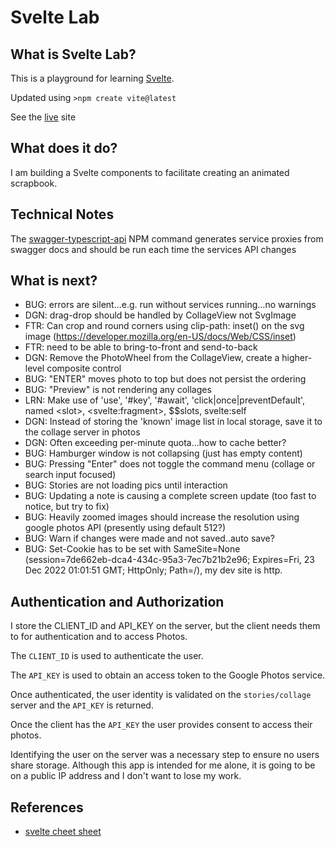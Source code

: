 # Svelte Lab

## What is Svelte Lab?

This is a playground for learning [Svelte](https://svelte.dev/).

Updated using `>npm create vite@latest`

See the [live](https://ca0v.github.io/svelte-lab) site

## What does it do?

I am building a Svelte components to facilitate creating an animated scrapbook.

## Technical Notes

The [swagger-typescript-api](https://github.com/acacode/swagger-typescript-api) NPM command generates service proxies from swagger docs and should be run each time the services API changes

## What is next?

* BUG: errors are silent...e.g. run without services running...no warnings
* DGN: drag-drop should be handled by CollageView not SvgImage
* FTR: Can crop and round corners using clip-path: inset() on the svg image (<https://developer.mozilla.org/en-US/docs/Web/CSS/inset>)
* FTR: need to be able to bring-to-front and send-to-back
* DGN: Remove the PhotoWheel from the CollageView, create a higher-level composite control
* BUG: "ENTER" moves photo to top but does not persist the ordering
* BUG: "Preview" is not rendering any collages
* LRN: Make use of 'use', '#key', '#await', 'click|once|preventDefault', named &lt;slot&gt;, &lt;svelte:fragment&gt;, $$slots, svelte:self
* DGN: Instead of storing the 'known' image list in local storage, save it to the collage server in photos
* DGN: Often exceeding per-minute quota...how to cache better?
* BUG: Hamburger window is not collapsing (just has empty content)
* BUG: Pressing "Enter" does not toggle the command menu (collage or search input focused)
* BUG: Stories are not loading pics until interaction
* BUG: Updating a note is causing a complete screen update (too fast to notice, but try to fix)
* BUG: Heavily zoomed images should increase the resolution using google photos API (presently using default 512?)
* BUG: Warn if changes were made and not saved..auto save?
* BUG: Set-Cookie has to be set with SameSite=None (session=7de662eb-dca4-434c-95a3-7ec7b21b2e96; Expires=Fri, 23 Dec 2022 01:01:51 GMT; HttpOnly; Path=/), my dev site is http.

## Authentication and Authorization

I store the CLIENT_ID and API_KEY on the server, but the client needs them to for authentication and to access Photos.

The `CLIENT_ID` is used to authenticate the user.

The `API_KEY` is used to obtain an access token to the Google Photos service.

Once authenticated, the user identity is validated on the `stories/collage` server and the `API_KEY` is returned.

Once the client has the `API_KEY` the user provides consent to access their photos.

Identifying the user on the server was a necessary step to ensure no users share storage.  Although this app is intended for me alone, it is going to be on a public IP address and I don't want to lose my work.

## References

* [svelte cheet sheet](https://sveltesociety.dev/cheatsheet)
